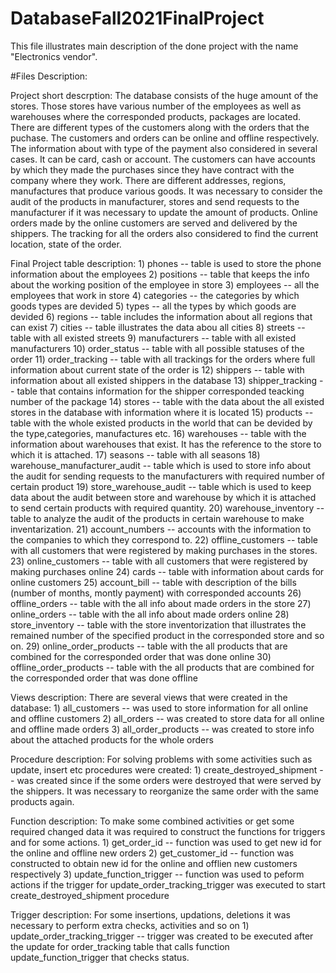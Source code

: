 # DatabaseFall2021FinalProject
This file illustrates main description of the done project with the name "Electronics vendor". 

#Files Description:


Project short descrption:
  The database consists of the huge amount of the stores. Those stores have various number of the employees as well as warehouses where the corresponded products, packages are located.
  There are different types of the customers along with the orders that the puchase. The customers and orders can be online and offline respectively.
  The information about with type of the payment also considered in several cases. It can be card, cash or account. The customers can have accounts by which they made the purchases
  since they have contract with the company where they work. There are different addresses, regions, manufactures that produce various goods.
  It was necessary to consider the audit of the products in manufacturer, stores and send requests to the manufacturer if it was necessary to update the amount of products.
  Online orders made by the online customers are served and delivered by the shippers. The tracking for all the orders also considered to find the current location, state of the order.
  
Final Project table description:
    1) phones -- table is used to store the phone information about the employees 
    2) positions -- table that keeps the info about the working position of the employee in store 
    3) employees -- all the employees that work in store
    4) categories -- the categories by which goods types are devided
    5) types -- all the types by which goods are devided
    6) regions -- table includes the information about all regions that can exist 
    7) cities -- table illustrates the data abou all cities
    8) streets -- table with all existed streets
    9) manufacturers -- table with all existed manufacturers
    10) order_status -- table with all possible statuses of the order
    11) order_tracking -- table with all trackings for the orders where full information about current state of the order is
    12) shippers -- table with information about all existed shippers in the database
    13) shipper_tracking -- table that contains information for the shipper corresponded teacking number of the package
    14) stores -- table with the data about the all existed stores in the database with information where it is located
    15) products -- table with the whole existed products in the world that can be devided by the type,categories, manufactures etc.
    16) warehouses -- table with the information about warehouses that exist. It has the reference to the store to which it is attached.
    17) seasons -- table with all seasons 
    18) warehouse_manufacturer_audit -- table which is used to store info about the audit for sending requests to the manufacturers with required number of certain product
    19) store_warehouse_audit -- table which is used to keep data about the audit between store and warehouse by which it is attached to send certain products with required quantity.
    20) warehouse_inventory -- table to analyze the audit of the products in certain warehouse to make inventarization.
    21) account_numbers -- accounts with the information to the companies to which they correspond to.
    22) offline_customers -- table with all customers that were registered by making purchases in the stores.
    23) online_customers -- table with all customers that were registered by making purchases online
    24) cards -- table with information about cards for online customers
    25) account_bill -- table with description of the bills (number of months, montly payment) with corresponded accounts
    26) offline_orders -- table with the all info about made orders in the store
    27) online_orders -- table with the all info about made orders online
    28) store_inventory -- table with the store inventorization that illustrates the remained number of the specified product in the corresponded store and so on.
    29) online_order_products -- table with the all products that are combined for the corresponded order that was done online
    30) offline_order_products -- table with the all products that are combined for the corresponded order that was done offline
        
Views description:
  There are several views that were created in the database:
     1) all_customers -- was used to store information for all online and offline customers
     2) all_orders -- was created to store data for all online and offline made orders
     3) all_order_products -- was created to store info about the attached products for the whole orders

Procedure description:
   For solving problems with some activities such as update, insert etc procedures were created:
      1) create_destroyed_shipment -- was created since if the some orders were destroyed that were served by the shippers. It was necessary to reorganize the same order with the same products again.

Function description:
    To make some combined activities or get some required changed data it was required to construct the functions for triggers and for some actions.
      1) get_order_id -- function was used to get new id for the online and offline new orders
      2) get_customer_id -- function was constructed to obtain new id for the online and offlien new customers respectively
      3) update_function_trigger -- function was used to peform actions if the trigger for update_order_tracking_trigger was executed to start create_destroyed_shipment procedure

Trigger description:
    For some insertions, updations, deletions it was necessary to perform extra checks, activities and so on
      1) update_order_tracking_trigger -- trigger was created to be executed after the update for order_tracking table that calls function update_function_trigger that checks status.
          
